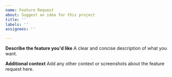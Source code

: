 ```yaml
---
name: Feature Request
about: Suggest an idea for this project
title: ''
labels: ''
assignees: ''

---
```


**Describe the feature you'd like**
A clear and concise description of what you want.

**Additional context**
Add any other context or screenshots about the feature request here.
